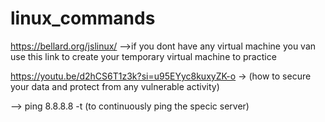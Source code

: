 # linux_commands
https://bellard.org/jslinux/  -->if you dont have any virtual machine you van use this link to create your temporary virtual machine to practice

https://youtu.be/d2hCS6T1z3k?si=u95EYyc8kuxyZK-o  -> (how to secure your data and protect from any vulnerable activity)

--> ping 8.8.8.8 -t  (to continuously ping the specic server)
